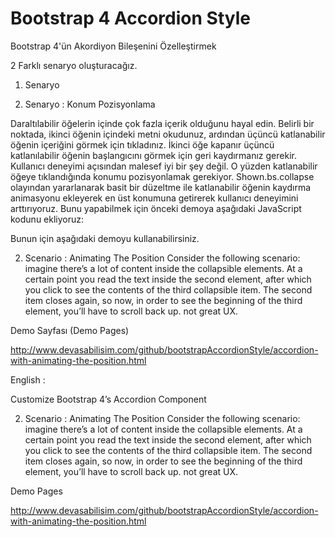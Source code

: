 # Bootstrap 4 Accordion Style
Bootstrap 4'ün Akordiyon Bileşenini Özelleştirmek

2 Farklı senaryo oluşturacağız.

1. Senaryo


2. Senaryo : Konum Pozisyonlama

Daraltılabilir öğelerin içinde çok fazla içerik olduğunu hayal edin. Belirli bir noktada, ikinci öğenin içindeki metni okudunuz, ardından üçüncü katlanabilir öğenin içeriğini görmek için tıkladınız. İkinci öğe kapanır üçüncü katlanılabilir öğenin başlangıcını görmek için geri kaydırmanız gerekir. Kullanıcı deneyimi açısından malesef iyi bir şey değil. O yüzden katlanabilir öğeye tıklandığında konumu pozisyonlamak gerekiyor. Shown.bs.collapse olayından yararlanarak basit bir düzeltme ile katlanabilir öğenin kaydırma animasyonu ekleyerek en üst konumuna getirerek kullanıcı deneyimini arttırıyoruz. Bunu yapabilmek için önceki demoya aşağıdaki JavaScript kodunu ekliyoruz:

Bunun için aşağıdaki demoyu kullanabilirsiniz.

2. Scenario : Animating The Position
Consider the following scenario: imagine there’s a lot of content inside the collapsible elements. At a certain point you read the text inside the second element, after which you click to see the contents of the third collapsible item. The second item closes again, so now, in order to see the beginning of the third element, you’ll have to scroll back up. not great UX.

Demo Sayfası (Demo Pages)

http://www.devasabilisim.com/github/bootstrapAccordionStyle/accordion-with-animating-the-position.html



English : 

Customize Bootstrap 4’s Accordion Component

2. Scenario : Animating The Position
Consider the following scenario: imagine there’s a lot of content inside the collapsible elements. At a certain point you read the text inside the second element, after which you click to see the contents of the third collapsible item. The second item closes again, so now, in order to see the beginning of the third element, you’ll have to scroll back up. not great UX.

Demo Pages

http://www.devasabilisim.com/github/bootstrapAccordionStyle/accordion-with-animating-the-position.html


